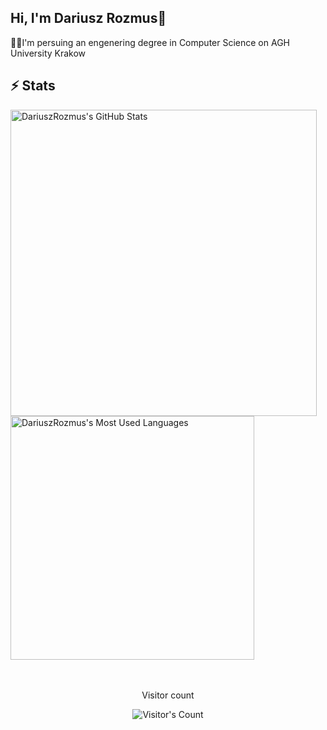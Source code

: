 ## Hi, I'm Dariusz Rozmus👋
👨‍💻I'm persuing an engenering degree in Computer Science on AGH University Krakow



## ⚡️ Stats
<div align=left>
  <img width=490 src="https://github-readme-stats.vercel.app/api?username=DariuszRozmus&theme=transparent&count_private=true&show_icons=true&rank_icon=github&locale=en" alt="DariuszRozmus's GitHub Stats" />
</div>
<div>
  <img width="390" src="https://github-readme-stats.vercel.app/api/top-langs?username=DariuszRozmus&theme=transparent&layout=compact&hide=css&langs_count=8&locale=en"           alt="DariuszRozmus's Most Used Languages" />
</div>
<br><br>

<div align="center"> 
  <p>Visitor count</p>
  <img src="https://profile-counter.glitch.me/{DariuszRozmus}/count.svg" alt="Visitor's Count" />
</div>

